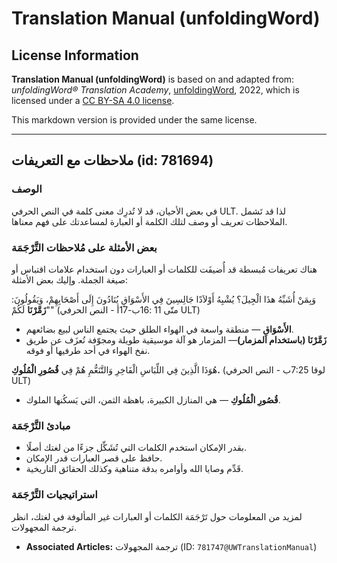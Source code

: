 # Translation Manual (unfoldingWord)

## License Information

**Translation Manual (unfoldingWord)** is based on and adapted from: _unfoldingWord® Translation Academy_, [unfoldingWord](https://unfoldingword.org/utw), 2022, which is licensed under a [CC BY-SA 4.0 license](https://creativecommons.org/licenses/by-sa/4.0/legalcode.en).

This markdown version is provided under the same license.



--------------------------------

## ملاحظات مع التعريفات (id: 781694)

### الوصف

في بعض الأحيان، قد لا تُدرِك معنى كلمة في النص الحرفي ULT. لذا قد تَشمل الملاحظات تعريف أو وصف لتلك الكلمة أو العبارة لمساعدتك على فهم معناها.

### بعض الأمثلة على مُلاحظات التَّرْجَمَة

هناك تعريفات مُبسطة قد أُضيفَت للكلمات أو العبارات دون استخدام علامات اقتباس أو صيغة الجملة. وإليك بعض الأمثلة:

وَبِمَنْ أُشَبِّهُ هذَا الْجِيلَ؟ يُشْبِهُ أَوْلاَدًا جَالِسِينَ فِي الأَسْوَاقِ يُنَادُونَ إِلَى أَصْحَابِهِمْ، وَيَقُولُونَ: "**زَمَّرْنَا** لَكُمْ" (متّى 11 :16ب\-17أ \- النص الحرفي ULT)

* **الأَسْوَاقِ** — منطقة واسعة في الهواء الطلق حيث يجتمع الناس لبيع بضائعهم.
* **زَمَّرْنَا (**باستخدام المزمار**)**— المزمار هو آلة موسيقية طويلة ومجوّفة تُعزَف عن طريق نفخ الهواء في أحد طرفيها أو فوقه.

هُوَذَا الَّذِينَ فِي اللِّبَاسِ الْفَاخِرِ وَالتَّنَعُّمِ هُمْ فِي **قُصُورِ الْمُلُوكِ.** (لوقا 7:25ب \- النص الحرفي ULT)

* **قُصُورِ الْمُلُوكِ** — هي المنازل الكبيرة، باهظة الثمن، التي يَسكُنها الملوك.

### مبادئ التَّرْجَمَة

* بقدر الإمكان استخدم الكلمات التي تُشَكِّل جزءًا من لغتك أصلًا.
* حافظ على قصر العبارات قدر الإمكان.
* قَدِّم وصايا الله وأوامره بدقة متناهية وكذلك الحقائق التاريخية.

### استراتيجيات التَّرْجَمَة

لمزيد من المعلومات حول تَرْجَمَة الكلمات أو العبارات غير المألوفة في لغتك، انظر ترجمة المجهولات.

* **Associated Articles:** ترجمة المجهولات (ID: `781747@UWTranslationManual`)

